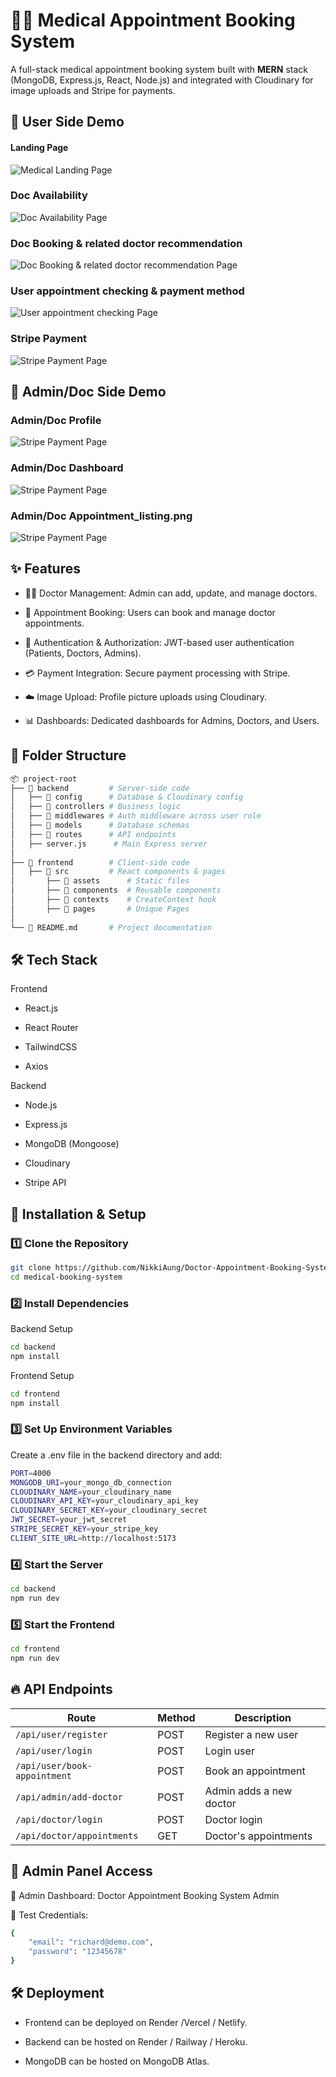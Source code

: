 # 👨‍⚕️ Medical Appointment Booking System

A full-stack medical appointment booking system built with **MERN** stack (MongoDB, Express.js, React, Node.js) and integrated with Cloudinary for image uploads and Stripe for payments.

## 📸 User Side Demo

#### Landing Page
![Medical Landing Page](./project_images/UserSide_Demo/Landing_page.png) 

### Doc Availability
![Doc Availability Page](./project_images/UserSide_Demo/Doc_appointments_page.png) 

### Doc Booking & related doctor recommendation
![Doc Booking & related doctor recommendation Page](./project_images/UserSide_Demo/Doc_availability.png) 

### User appointment checking & payment method
![User appointment checking Page](./project_images/UserSide_Demo/User_appointment_checking.png) 

### Stripe Payment
![Stripe Payment Page](./project_images/UserSide_Demo/Stripe_payment.png) 

## 📸 Admin/Doc Side Demo

### Admin/Doc Profile
![Stripe Payment Page](./project_images/Doc/AdminSide_Demo/Admin:Doc_Profile.png) 

### Admin/Doc Dashboard
![Stripe Payment Page](./project_images/Doc/AdminSide_Demo/Admin:Doc_Dashboard.png) 

### Admin/Doc Appointment_listing.png
![Stripe Payment Page](./project_images/Doc/AdminSide_Demo/Appointment_listing.png) 

## ✨ Features

* 👨‍⚕️ Doctor Management: Admin can add, update, and manage doctors.

*  📅 Appointment Booking: Users can book and manage doctor appointments.

* 🔑 Authentication & Authorization: JWT-based user authentication (Patients, Doctors, Admins).

* 💳 Payment Integration: Secure payment processing with Stripe.

* ☁️ Image Upload: Profile picture uploads using Cloudinary.

* 📊 Dashboards: Dedicated dashboards for Admins, Doctors, and Users.

## 📂 Folder Structure
```bash
📦 project-root
├── 📁 backend         # Server-side code
│   ├── 📁 config      # Database & Cloudinary config
│   ├── 📁 controllers # Business logic
│   ├── 📁 middlewares # Auth middleware across user role
│   ├── 📁 models      # Database schemas
│   ├── 📁 routes      # API endpoints
│   ├── server.js      # Main Express server
│
├── 📁 frontend        # Client-side code
│   ├── 📁 src         # React components & pages
│       ├── 📁 assets      # Static files
│       ├── 📁 components  # Reusable components
│       ├── 📁 contexts    # CreateContext hook
│       ├── 📁 pages       # Unique Pages
│
└── 📄 README.md       # Project documentation
```

## 🛠️ Tech Stack

Frontend

* React.js

*  React Router

*  TailwindCSS

* Axios

Backend

* Node.js

* Express.js

* MongoDB (Mongoose)

* Cloudinary

* Stripe API

## 🚀 Installation & Setup

### 1️⃣ Clone the Repository
```bash
git clone https://github.com/NikkiAung/Doctor-Appointment-Booking-System.git
cd medical-booking-system
```

### 2️⃣ Install Dependencies

Backend Setup
```bash
cd backend
npm install
```

Frontend Setup
```bash
cd frontend
npm install
```

### 3️⃣ Set Up Environment Variables
Create a .env file in the backend directory and add:
```bash
PORT=4000
MONGODB_URI=your_mongo_db_connection
CLOUDINARY_NAME=your_cloudinary_name
CLOUDINARY_API_KEY=your_cloudinary_api_key
CLOUDINARY_SECRET_KEY=your_cloudinary_secret
JWT_SECRET=your_jwt_secret
STRIPE_SECRET_KEY=your_stripe_key
CLIENT_SITE_URL=http://localhost:5173
```

### 4️⃣ Start the Server
```bash
cd backend
npm run dev
```

### 5️⃣ Start the Frontend
```bash
cd frontend
npm run dev
```
## 🔥 API Endpoints

| Route                        | Method | Description             |
|------------------------------|--------|-------------------------|
| `/api/user/register`         | POST   | Register a new user     |
| `/api/user/login`            | POST   | Login user              |
| `/api/user/book-appointment` | POST   | Book an appointment     |
| `/api/admin/add-doctor`      | POST   | Admin adds a new doctor |
| `/api/doctor/login`          | POST   | Doctor login            |
| `/api/doctor/appointments`   | GET    | Doctor's appointments   |


## 🔗 Admin Panel Access
🔹 Admin Dashboard: Doctor Appointment Booking System Admin

🔹 Test Credentials:

```bash
{
    "email": "richard@demo.com",
    "password": "12345678"
}
```

## 🛠️ Deployment

* Frontend can be deployed on Render /Vercel / Netlify.

* Backend can be hosted on Render / Railway / Heroku.

* MongoDB can be hosted on MongoDB Atlas.
